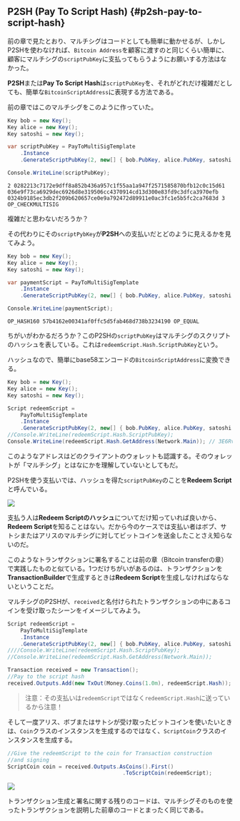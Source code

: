 ## P2SH \(Pay To Script Hash\) {#p2sh-pay-to-script-hash}

前の章で見たとおり、マルチシグはコードとしても簡単に動かせるが、しかしP2SHを使わなければ、`Bitcoin Address`を顧客に渡すのと同じくらい簡単に、顧客にマルチシグの`scriptPubKey`に支払ってもらうようにお願いする方法はなかった。

**P2SH**または**Pay To Script Hash**は`scriptPubKey`を、それがどれだけ複雑だとしても、簡単な`BitcoinScriptAddress`に表現する方法である。

前の章ではこのマルチシグをこのように作っていた。

```cs
Key bob = new Key();
Key alice = new Key();
Key satoshi = new Key();

var scriptPubKey = PayToMultiSigTemplate
    .Instance
    .GenerateScriptPubKey(2, new[] { bob.PubKey, alice.PubKey, satoshi.PubKey });

Console.WriteLine(scriptPubKey);
```

```
2 0282213c7172e9dff8a852b436a957c1f55aa1a947f2571585870bfb12c0c15d61 036e9f73ca6929dec6926d8e319506cc4370914cd13d300e83fd9c3dfca3970efb 0324b9185ec3db2f209b620657ce0e9a792472d89911e0ac3fc1e5b5fc2ca7683d 3 OP_CHECKMULTISIG
```

複雑だと思わないだろうか？

その代わりにその`scriptPybKey`が**P2SH**への支払いだとどのように見えるかを見てみよう。

```cs
Key bob = new Key();
Key alice = new Key();
Key satoshi = new Key();

var paymentScript = PayToMultiSigTemplate
    .Instance
    .GenerateScriptPubKey(2, new[] { bob.PubKey, alice.PubKey, satoshi.PubKey }).PaymentScript;

Console.WriteLine(paymentScript);
```

```
OP_HASH160 57b4162e00341af0ffc5d5fab468d738b3234190 OP_EQUAL
```

ちがいがわかるだろうか？このP2SHの`scriptPubKey`はマルチシグのスクリプトのハッシュを表している。これは`redeemScript.Hash.ScriptPubKey`という。

ハッシュなので、簡単にbase58エンコードの`BitcoinScriptAddress`に変換できる。

```cs
Key bob = new Key();
Key alice = new Key();
Key satoshi = new Key();

Script redeemScript =
    PayToMultiSigTemplate
    .Instance
    .GenerateScriptPubKey(2, new[] { bob.PubKey, alice.PubKey, satoshi.PubKey });
//Console.WriteLine(redeemScript.Hash.ScriptPubKey);
Console.WriteLine(redeemScript.Hash.GetAddress(Network.Main)); // 3E6RvwLNfkH6PyX3bqoVGKzrx2AqSJFhjo
```

このようなアドレスはどのクライアントのウォレットも認識する。そのウォレットが「マルチシグ」とはなにかを理解していないとしてもだ。

P2SHを使う支払いでは、ハッシュを得た`scriptPubKey`のことを**Redeem Script**と呼んでいる。

![](../assets/RedeemScript.png)

支払う人は**Redeem Scriptのハッシュ**についてだけ知っていれば良いから、**Redeem Script**を知ることはない。だから今のケースでは支払い者はボブ、サトシまたはアリスのマルチシグに対してビットコインを送金したことさえ知らないのだ。

このようなトランザクションに署名することは前の章（Bitcoin transferの章）で実践したものと似ている。1つだけちがいがあるのは、トランザクションを**TransactionBuilder**で生成するときは**Redeem Script**を生成しなければならないということだ。

マルチシグのP2SHが、`received`と名付けられたトランザクションの中にあるコインを受け取ったシーンをイメージしてみよう。

```cs
Script redeemScript =
    PayToMultiSigTemplate
    .Instance
    .GenerateScriptPubKey(2, new[] { bob.PubKey, alice.PubKey, satoshi.PubKey });
////Console.WriteLine(redeemScript.Hash.ScriptPubKey);
//Console.WriteLine(redeemScript.Hash.GetAddress(Network.Main));

Transaction received = new Transaction();
//Pay to the script hash
received.Outputs.Add(new TxOut(Money.Coins(1.0m), redeemScript.Hash));
```

> 注意：その支払いは`redeemScript`ではなく`redeemScript.Hash`に送っているから注意！

そして一度アリス、ボブまたはサトシが受け取ったビットコインを使いたいときは、`Coin`クラスのインスタンスを生成するのではなく、`ScriptCoin`クラスのインスタンスを生成する。

```cs
//Give the redeemScript to the coin for Transaction construction
//and signing
ScriptCoin coin = received.Outputs.AsCoins().First()
                                    .ToScriptCoin(redeemScript);
```

![](../assets/ScriptCoin.png)

トランザクション生成と署名に関する残りのコードは、マルチシグそのものを使ったトランザクションを説明した前章のコードとまったく同じである。


